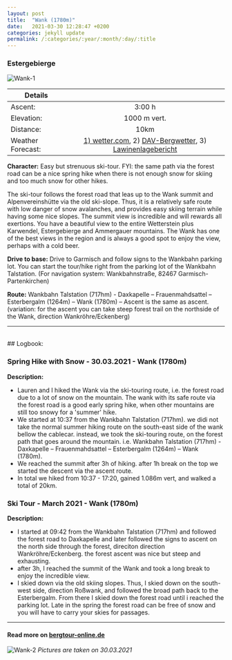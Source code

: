 ```yaml
---
layout: post
title:  "Wank (1780m)"
date:   2021-03-30 12:28:47 +0200
categories: jekyll update
permalink: /:categories/:year/:month/:day/:title
---
```

### Estergebierge

![Wank-1](/hikingblog.github.io/assets/img/hiking/2021-03-30-Wank-1.jpg)


| Details       |               |
| ------------- |:-------------:|
| Ascent:       | 3:00 h   |
| Elevation:    | 1000 m vert.|
| Distance:     | 10km   |
| Weather Forecast: | [1) wetter.com](https://www.wetter.com/deutschland/garmisch-partenkirchen/DE0003244.html), 2) [DAV-Bergwetter](https://www.alpenverein.de/DAV-Services/Bergwetter/Allgaeu-Karwendel-Ammergau-Zugspitze-Arlberg/Oberammergau/), 3) [Lawinenlagebericht](https://www.lawinenwarndienst-bayern.de/res/start_winter.php) |


**Character:** Easy but strenuous ski-tour. FYI: the same path via the forest road can be a nice spring hike when there is not enough snow for skiing and too much snow for other hikes.

The ski-tour follows the forest road that leas up to the Wank summit and Alpenvereinshütte via the old ski-slope. Thus, it is a relatively safe route with low danger of snow avalanches, and provides easy skiing terrain while having some nice slopes.
The summit view is incredible and will rewards all exertions. You have a beautiful view to the entire Wetterstein plus Karwendel, Estergebierge and Ammergauer mountains. The Wank has one of the best views in the region and is always a good spot to enjoy the view, perhaps with a cold beer.


**Drive to base:**
Drive to Garmisch and follow signs to the Wankbahn parking lot. You can start the tour/hike right from the parking lot of the Wankbahn Talstation. (For navigation system: Wankbahnstraße, 82467 Garmisch-Partenkirchen)

**Route:**
Wankbahn Talstation (717hm) - Daxkapelle – Frauenmahdsattel – Esterbergalm (1264m) – Wank (1780m) – Ascent is the same as ascent. (variation: for the ascent you can take steep forest trail on the northside of the Wank, direction Wankröhre/Eckenberg)

-------
<br>
## Logbook:



### Spring Hike with Snow - 30.03.2021 - Wank (1780m)
**Description:**
- Lauren and I hiked the Wank via the ski-touring route, i.e. the forest road due to a lot of snow on the mountain. The wank with its safe route via the forest road is a good early spring hike, when other mountains are still too snowy for a 'summer' hike.
- We started at 10:37 from the Wankbahn Talstation (717hm). we didi not take the normal summer hiking route on the south-east side of the wank bellow the cablecar. instead, we took the ski-touring route, on the forest path that goes around the mountain. i.e. Wankbahn Talstation (717hm) - Daxkapelle – Frauenmahdsattel – Esterbergalm (1264m) – Wank (1780m).
- We reached the summit after 3h of hiking. after 1h break on the top we started the descent via the ascent route.
- In total we hiked from 10:37 - 17:20, gained 1.086m vert, and walked a total of 20km.


### Ski Tour - March 2021 - Wank (1780m)
**Description:**
- I started at 09:42 from the Wankbahn Talstation (717hm) and followed the forest road to Daxkapelle and later followed the signs to ascent on the north side through the forest, direciton direction Wankröhre/Eckenberg. the forest ascent was nice but steep and exhausting.
- after 3h, I reached the summit of the Wank and took a long break to enjoy the incredible view.
- I skied down via the old skiing slopes. Thus, I skied down on the south-west side, direction Roßwank, and followed the broad path back to the Esterbergalm. From there I skied down the forest road until i reached the parking lot. Late in the spring the forest road can be free of snow and you will have to carry your skies for passages.




---
#### Read more on  [bergtour-online.de](https://www.bergtour-online.de/skitouren/leichteskitouren/wank-skitour-leicht/)

![Wank-2](/hikingblog.github.io/assets/img/hiking/2021-03-30-Wank-3.jpg)
*Pictures are taken on 30.03.2021*

